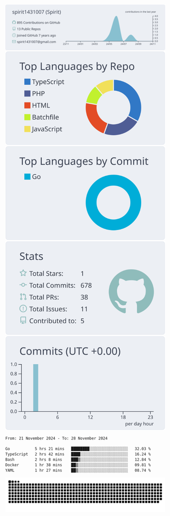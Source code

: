 [![](https://raw.githubusercontent.com/spirit1431007/spirit1431007/master/profile-summary-card-output/nord_bright/0-profile-details.svg)](https://git.io/spiritx)
[![](https://raw.githubusercontent.com/spirit1431007/spirit1431007/master/profile-summary-card-output/nord_bright/1-repos-per-language.svg)](https://git.io/spiritx) [![](https://raw.githubusercontent.com/spirit1431007/spirit1431007/master/profile-summary-card-output/nord_bright/2-most-commit-language.svg)](https://git.io/spiritx)
[![](https://raw.githubusercontent.com/spirit1431007/spirit1431007/master/profile-summary-card-output/nord_bright/3-stats.svg)](https://git.io/spiritx) [![](https://raw.githubusercontent.com/spirit1431007/spirit1431007/master/profile-summary-card-output/nord_bright/4-productive-time.svg)](https://git.io/spiritx)

<!--START_SECTION:waka-->

```txt
From: 21 November 2024 - To: 28 November 2024

Go           5 hrs 21 mins   ████████░░░░░░░░░░░░░░░░░   32.03 %
TypeScript   2 hrs 42 mins   ████░░░░░░░░░░░░░░░░░░░░░   16.24 %
Bash         2 hrs 8 mins    ███▒░░░░░░░░░░░░░░░░░░░░░   12.84 %
Docker       1 hr 38 mins    ██▒░░░░░░░░░░░░░░░░░░░░░░   09.81 %
YAML         1 hr 27 mins    ██▒░░░░░░░░░░░░░░░░░░░░░░   08.74 %
```

<!--END_SECTION:waka-->

![contribution](https://github.com/spirit1431007/spirit1431007/blob/output/github-contribution-grid-snake.svg)
